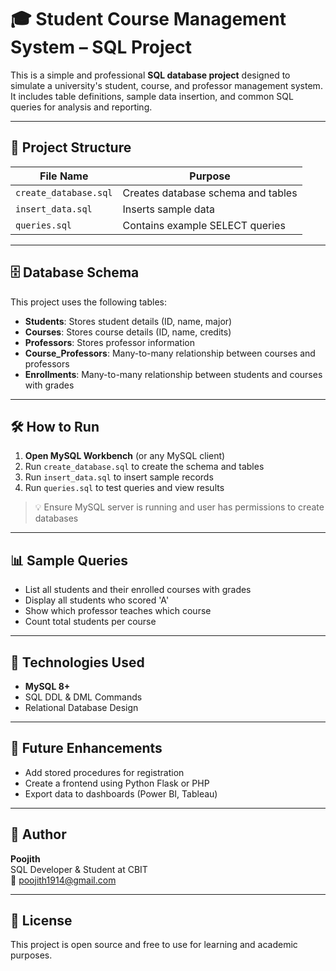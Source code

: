 # 🎓 Student Course Management System – SQL Project

This is a simple and professional **SQL database project** designed to simulate a university's student, course, and professor management system. It includes table definitions, sample data insertion, and common SQL queries for analysis and reporting.

---

## 📁 Project Structure

| File Name            | Purpose                            |
|----------------------|-------------------------------------|
| `create_database.sql`| Creates database schema and tables  |
| `insert_data.sql`    | Inserts sample data                 |
| `queries.sql`        | Contains example SELECT queries     |

---

## 🗄️ Database Schema

This project uses the following tables:

- **Students**: Stores student details (ID, name, major)
- **Courses**: Stores course details (ID, name, credits)
- **Professors**: Stores professor information
- **Course_Professors**: Many-to-many relationship between courses and professors
- **Enrollments**: Many-to-many relationship between students and courses with grades

---

## 🛠️ How to Run

1. **Open MySQL Workbench** (or any MySQL client)
2. Run `create_database.sql` to create the schema and tables
3. Run `insert_data.sql` to insert sample records
4. Run `queries.sql` to test queries and view results

> 💡 Ensure MySQL server is running and user has permissions to create databases

---

## 📊 Sample Queries

- List all students and their enrolled courses with grades
- Display all students who scored 'A'
- Show which professor teaches which course
- Count total students per course

---

## 🔧 Technologies Used

- **MySQL 8+**
- SQL DDL & DML Commands
- Relational Database Design

---

## 🚀 Future Enhancements

- Add stored procedures for registration
- Create a frontend using Python Flask or PHP
- Export data to dashboards (Power BI, Tableau)

---

## 📌 Author

**Poojith**  
SQL Developer & Student at CBIT  
📧 [poojith1914@gmail.com](mailto:poojith1914@gmail.com)

---

## 📜 License

This project is open source and free to use for learning and academic purposes.
